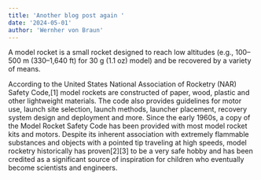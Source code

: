 ```yaml
---
title: 'Another blog post again '
date: '2024-05-01'
author: 'Wernher von Braun'
---
```


A model rocket is a small rocket designed to reach low altitudes (e.g., 100–500 m (330–1,640 ft) for 30 g (1.1 oz) model) and be recovered by a variety of means.

According to the United States National Association of Rocketry (NAR) Safety Code,[1] model rockets are constructed of paper, wood, plastic and other lightweight materials. The code also provides guidelines for motor use, launch site selection, launch methods, launcher placement, recovery system design and deployment and more. Since the early 1960s, a copy of the Model Rocket Safety Code has been provided with most model rocket kits and motors. Despite its inherent association with extremely flammable substances and objects with a pointed tip traveling at high speeds, model rocketry historically has proven[2][3] to be a very safe hobby and has been credited as a significant source of inspiration for children who eventually become scientists and engineers.